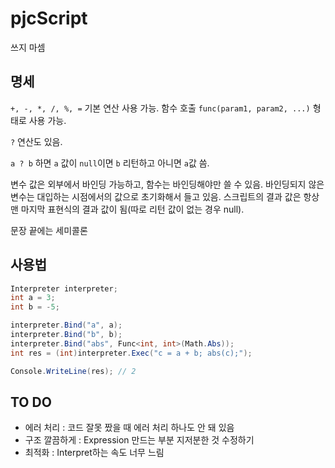 # pjcScript

쓰지 마셈

## 명세

`+, -, *, /, %, =` 기본 연산 사용 가능. 함수 호출 `func(param1, param2, ...)` 형태로 사용 가능.

`?` 연산도 있음.

`a ? b` 하면 `a` 값이 `null`이면 `b` 리턴하고 아니면 `a`값 씀.

변수 값은 외부에서 바인딩 가능하고, 함수는 바인딩해야만 쓸 수 있음. 바인딩되지 않은 변수는 대입하는 시점에서의 값으로 초기화해서 들고 있음.
스크립트의 결과 값은 항상 맨 마지막 표현식의 결과 값이 됨(따로 리턴 값이 없는 경우 null).

문장 끝에는 세미콜론

## 사용법

```C#
Interpreter interpreter;
int a = 3;
int b = -5;

interpreter.Bind("a", a);
interpreter.Bind("b", b);
interpreter.Bind("abs", Func<int, int>(Math.Abs));
int res = (int)interpreter.Exec("c = a + b; abs(c);");

Console.WriteLine(res); // 2
```

## TO DO

- 에러 처리 : 코드 잘못 짰을 때 에러 처리 하나도 안 돼 있음
- 구조 깔끔하게 : Expression 만드는 부분 지저분한 것 수정하기
- 최적화 : Interpret하는 속도 너무 느림